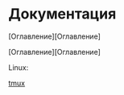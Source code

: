 # Документация

[Оглавление][Оглавление]

[Оглавление][Оглавление]

Linux:

[tmux](адрес "Описание")
